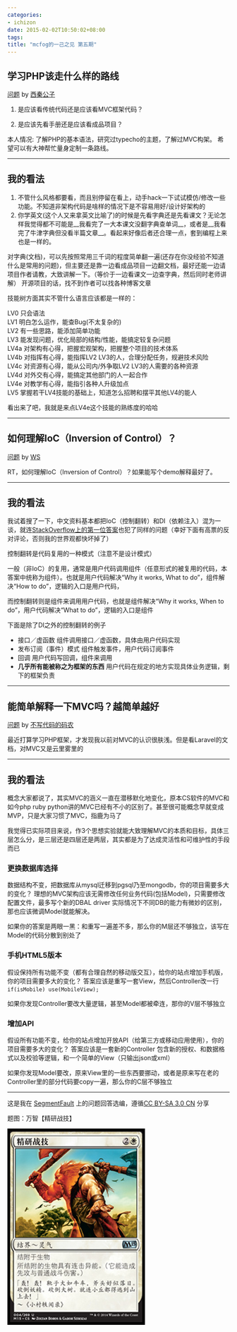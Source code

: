```yaml
---
categories:
- ichizon
date: 2015-02-02T10:50:02+08:00
tags: 
title: "mcfog的一己之见 第五期"
---
```


<!--================================!-->

## 学习PHP该走什么样的路线

[问题](http://segmentfault.com/q/1010000000484344) by [西秦公子](http://segmentfault.com/u/ixiqin_com)

1. 是应该看传统代码还是应该看MVC框架代码？

2. 是应该先看手册还是应该看成品项目？

本人情况:
了解PHP的基本语法，研究过typecho的主题，了解过MVC构架。
希望可以有大神帮忙量身定制一条路线。

<!--more-->
---

## 我的看法

1. 不管什么风格都要看，而且别停留在看上，动手hack一下试试模仿/修改一些功能。不知道非架构代码是啥样的情况下是不容易用好/设计好架构的
2. 你学英文(这个人又来拿英文比喻了)的时候是先看字典还是先看课文？无论怎样我觉得都不可能是__我看完了一大本课文没翻字典查单词__，或者是__我看完了牛津字典但没看半篇文章__。看起来好像后者还合理一点，套到编程上来也是一样的。

对字典(文档)，可以先按照常用三千词的程度简单翻一遍(还存在你没经验不知道什么是常用的问题)，但主要还是靠一边看成品项目一边翻文档，最好还能一边请项目作者请教，大致讲解一下。（等价于一边看课文一边查字典，然后同时老师讲解） 开源项目的话，找不到作者可以找各种博客文章

技能树方面其实不管什么语言应该都是一样的：

LV0 只会语法  
LV1 明白怎么运作，能查Bug(不太复杂的)  
LV2 有一些思路，能添加简单功能  
LV3 能发现问题，优化局部的结构/性能，能搞定较复杂问题  
LV4a 对架构有心得，把握宏观架构，把握整个项目的技术体系  
LV4b 对指挥有心得，能指挥LV2 LV3的人，合理分配任务，规避技术风险  
LV4c 对资源有心得，能从公司内/外争取LV2 LV3的人需要的各种资源  
LV4d 对外交有心得，能搞定其他部门的人一起合作  
LV4e 对教学有心得，能指引各种人升级加点  
LV5 掌握若干LV4技能的基础上，知道怎么招聘和摆平其他LV4的能人

看出来了吧，我就是来点LV4e这个技能的熟练度的哈哈


---

<!--================================!-->

## 如何理解IoC（Inversion of Control）？

[问题](http://segmentfault.com/q/1010000000755828) by [WS](http://segmentfault.com/u/wangshuo)

RT，如何理解IoC（Inversion of Control）？如果能写个demo解释最好了。

---

## 我的看法

我试着搜了一下，中文资料基本都把IoC（控制翻转）和DI（依赖注入）混为一谈，就连[StackOverflow上的第一位答案](http://stackoverflow.com/questions/3058/what-is-inversion-of-control)也犯了同样的问题（幸好下面有高票的反对评论，否则我的世界观都快坏掉了）

控制翻转是代码复用的一种模式（注意不是设计模式）

一般（非IoC）的复用，通常是用户代码调用组件（任意形式的被复用的代码，本答案中统称为组件）。也就是用户代码解决“Why it works, What to do”，组件解决“How to do”，逻辑的入口是用户代码，

而控制翻转则是组件来调用用户代码，也就是组件解决“Why it works, When to do”，用户代码解决“What to do”，逻辑的入口是组件

下面是除了DI之外的控制翻转的例子

+ 接口／虚函数  组件调用接口／虚函数，具体由用户代码实现
+ 发布订阅（事件）模式  组件触发事件，用户代码订阅事件
+ 回调  用户代码写回调，组件来调用
+ **几乎所有能被称之为框架的东西**  用户代码在规定的地方实现具体业务逻辑，剩下的框架负责

---

<!--================================!-->

## 能简单解释一下MVC吗？越简单越好

[问题](http://segmentfault.com/q/1010000002456846) by [不写代码的码农](http://segmentfault.com/u/dwqs)

最近打算学习PHP框架，才发现我以前对MVC的认识很肤浅。但是看Laravel的文档，对MVC又是云里雾里的

---

## 我的看法

概念大家都说了，其实MVC的涵义一直在潜移默化地变化，原本CS软件的MVC和如今php ruby python讲的MVC已经有不小的区别了。甚至很可能概念早就变成MVP，只是大家习惯了MVC，指鹿为马了

我觉得已实际项目来说，作3个思想实验就能大致理解MVC的本质和目标，具体三层怎么分，是三层还是四层还是两层，其实都是为了达成灵活性和可维护性的手段而已

### 更换数据库选择
数据结构不变，把数据库从mysql迁移到pgsql乃至mongodb，你的项目需要多大的变化？
理想的MVC架构应该无需修改任何业务代码(包括Model)，只需要修改配置文件，最多写个新的DBAL driver
实际情况下不同DB的能力有微妙的区别，那也应该微调Model就能解决。

如果你的答案是两眼一黑：和重写一遍差不多，那么你的M层还不够独立，该写在Model的代码分散到别处了

### 手机HTML5版本
假设保持所有功能不变（都有合理自然的移动版交互），给你的站点增加手机版，你的项目需要多大的变化？
答案应该是重写一套View，然后Controller改一行`if(isMobile) use(MobileView);`

如果你发现Controller要改大量逻辑，甚至Model都被牵连，那你的V层不够独立

### 增加API
假设所有功能不变，给你的站点增加开放API（给第三方或移动应用使用），你的项目需要多大的变化？
答案应该是一套新的Controller 包含新的授权、和数据格式以及校验等逻辑，和一个简单的View（只输出json或xml）

如果你发现Model要改，原来View里的一些东西要挪动，或者是原来写在老的Controller里的部分代码要copy一遍，那么你的C层不够独立

---


这是我在 [SegmentFault](http://segmentfault.com/) 上的问题回答选编，遵循[CC BY-SA 3.0 CN](http://creativecommons.org/licenses/by-sa/3.0/cn/) 分享

题图：万智【精研战技】

![](/img/2015-q1/m15-4.jpg)

